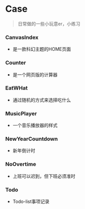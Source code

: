# Case
> 日常做的一些小玩意er，小练习
### CanvasIndex
- 是一款科幻主题的HOME页面
### Counter
- 是一个网页版的计算器
### EatWHat
- 通过随机的方式来选择吃什么
### MusicPlayer
- 一个音乐播放器的样式
### NewYearCountdown
- 新年倒计时
### NoOvertime
- 上班可以迟到，但下班必须准时
### Todo
- Todo-list事项记录